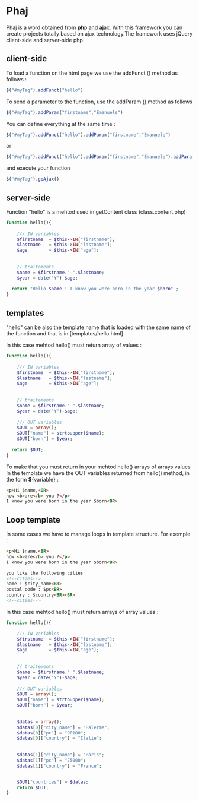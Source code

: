 # Phaj
Phaj is a word obtained from <b>ph</b>p and <b>aj</b>ax.
With this framework you can create projects totally based on ajax technology.The framework uses jQuery client-side and server-side php.

<h2>client-side</h2>

To load a function on the html page we use the addFunct () method as follows :
```js
$("#myTag").addFunct("hello")
```

To send a parameter to the function, use the addParam () method as follows
```js
$("#myTag").addParam("firstname","Emanuele")
```

You can define everything at the same time :

```js
$("#myTag").addFunct("hello").addParam("firstname","Emanuele")
```

or 

```js
$("#myTag").addFunct("hello").addParam("firstname","Emanuele").addParam("lastname","Di Mauro").addParam("age","47")
```

and execute your function 
```js
$("#myTag").goAjax()
```
<h2>server-side</h2>
Function "hello" is a mehtod used in getContent class (class.content.php) 

```php
function hello(){
  
	/// IN variables
	$firstname 	= $this->IN["firstname"];
	$lastname 	= $this->IN["lastname"];
	$age 		= $this->IN["age"]; 
	
	
	// traitements
	$name = $firstname." ".$lastname;
	$year = date("Y")-$age;
	
  return "Hello $name ! I know you were born in the year $born" ;
}
```
<h2>templates</h2>
"hello" can be also the template name that is loaded with the same name of the function and that is in [templates/hello.html]

In this case mehtod hello() must return array of values :

```php
function hello(){
  
	/// IN variables
	$firstname 	= $this->IN["firstname"];
	$lastname 	= $this->IN["lastname"];
	$age 		= $this->IN["age"]; 
	
	
	// traitements
	$name = $firstname." ".$lastname;
	$year = date("Y")-$age;
	
	/// OUT variables
	$OUT = array();
	$OUT["name"] = strtoupper($name);
	$OUT["born"] = $year;
  
  return $OUT;
}
```

To make that you must return in your mehtod hello() arrays of arrays values
In the template we have the OUT variables returned from hello() method, in the form <b>$</b>{variable} :

```html
<p>Hi $name,<BR>
how <b>are</b> you ?</p>
I know you were born in the year $born<BR>
```

<h2>Loop template </h2>
In some cases we have to manage loops in template structure. 
For exemple : 

```html
<p>Hi $name,<BR>
how <b>are</b> you ?</p>
I know you were born in the year $born<BR>

you like the following cities
<!--cities-->
name : $city_name<BR>
postal code : $pc<BR>
country : $country<BR><BR>
<!--cities-->

```

In this case mehtod hello() must return arrays of array values :

```php
function hello(){

	/// IN variables
	$firstname 	= $this->IN["firstname"];
	$lastname 	= $this->IN["lastname"];
	$age 		= $this->IN["age"]; 
	
	
	// traitements
	$name = $firstname." ".$lastname;
	$year = date("Y")-$age;
	
	/// OUT variables
	$OUT = array();
	$OUT["name"] = strtoupper($name);
	$OUT["born"] = $year;
	
	
	$datas = array();
	$datas[0]["city_name"] = "Palerme";
	$datas[0]["pc"] = "90100";
	$datas[0]["country"] = "Italie";
	
	
	$datas[1]["city_name"] = "Paris";
	$datas[1]["pc"] = "75000";
	$datas[1]["country"] = "France";


	$OUT["countries"] = $datas;
	return $OUT;
}
```


